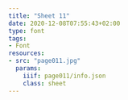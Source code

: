 ```yaml
---
title: "Sheet 11"
date: 2020-12-08T07:55:43+02:00
type: font
tags:
- Font
resources:
- src: "page011.jpg"
  params:
    iiif: page011/info.json
    class: sheet
---
```

